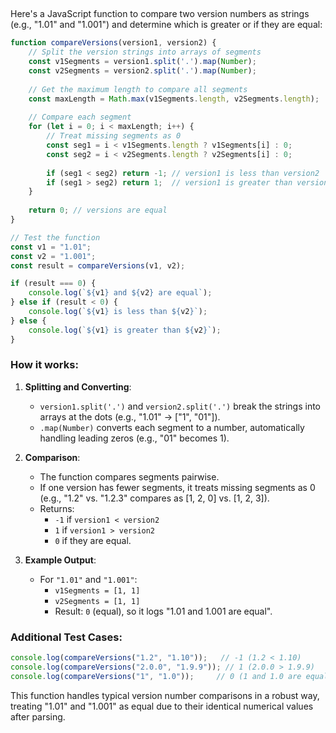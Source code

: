 ## 

Here's a JavaScript function to compare two version numbers as strings (e.g., "1.01" and "1.001") and determine which is greater or if they are equal:

```javascript
function compareVersions(version1, version2) {
    // Split the version strings into arrays of segments
    const v1Segments = version1.split('.').map(Number);
    const v2Segments = version2.split('.').map(Number);
    
    // Get the maximum length to compare all segments
    const maxLength = Math.max(v1Segments.length, v2Segments.length);
    
    // Compare each segment
    for (let i = 0; i < maxLength; i++) {
        // Treat missing segments as 0
        const seg1 = i < v1Segments.length ? v1Segments[i] : 0;
        const seg2 = i < v2Segments.length ? v2Segments[i] : 0;
        
        if (seg1 < seg2) return -1; // version1 is less than version2
        if (seg1 > seg2) return 1;  // version1 is greater than version2
    }
    
    return 0; // versions are equal
}

// Test the function
const v1 = "1.01";
const v2 = "1.001";
const result = compareVersions(v1, v2);

if (result === 0) {
    console.log(`${v1} and ${v2} are equal`);
} else if (result < 0) {
    console.log(`${v1} is less than ${v2}`);
} else {
    console.log(`${v1} is greater than ${v2}`);
}
```

### How it works:
1. **Splitting and Converting**: 
   - `version1.split('.')` and `version2.split('.')` break the strings into arrays at the dots (e.g., "1.01" → ["1", "01"]).
   - `.map(Number)` converts each segment to a number, automatically handling leading zeros (e.g., "01" becomes 1).

2. **Comparison**:
   - The function compares segments pairwise.
   - If one version has fewer segments, it treats missing segments as 0 (e.g., "1.2" vs. "1.2.3" compares as [1, 2, 0] vs. [1, 2, 3]).
   - Returns:
     - `-1` if `version1 < version2`
     - `1` if `version1 > version2`
     - `0` if they are equal.

3. **Example Output**:
   - For `"1.01"` and `"1.001"`:
     - `v1Segments = [1, 1]`
     - `v2Segments = [1, 1]`
     - Result: `0` (equal), so it logs "1.01 and 1.001 are equal".

### Additional Test Cases:
```javascript
console.log(compareVersions("1.2", "1.10"));   // -1 (1.2 < 1.10)
console.log(compareVersions("2.0.0", "1.9.9")); // 1 (2.0.0 > 1.9.9)
console.log(compareVersions("1", "1.0"));     // 0 (1 and 1.0 are equal)
```

This function handles typical version number comparisons in a robust way, treating "1.01" and "1.001" as equal due to their identical numerical values after parsing.